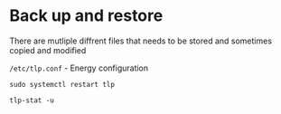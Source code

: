 # Back up and restore 

There are mutliple diffrent files that needs to be stored and sometimes copied and modified 


`/etc/tlp.conf` - Energy configuration

`sudo systemctl restart tlp`

`tlp-stat -u`
